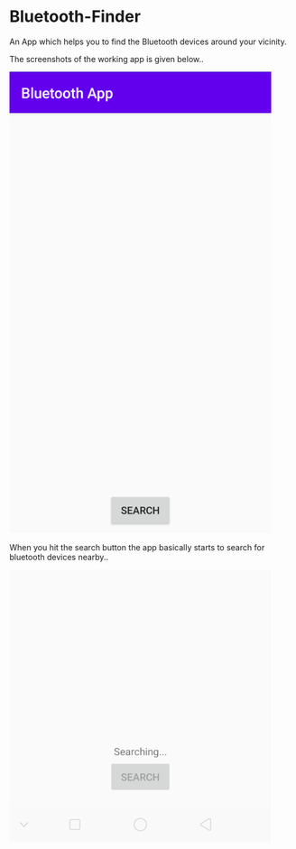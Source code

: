 # Bluetooth-Finder
An App which helps you to find the Bluetooth devices around your vicinity.

The screenshots of the working app is given below..


![](app/src/main/res/drawable/3.PNG)

When you hit the search button the app basically starts to search for bluetooth devices nearby..

![](app/src/main/res/drawable/4.PNG)
